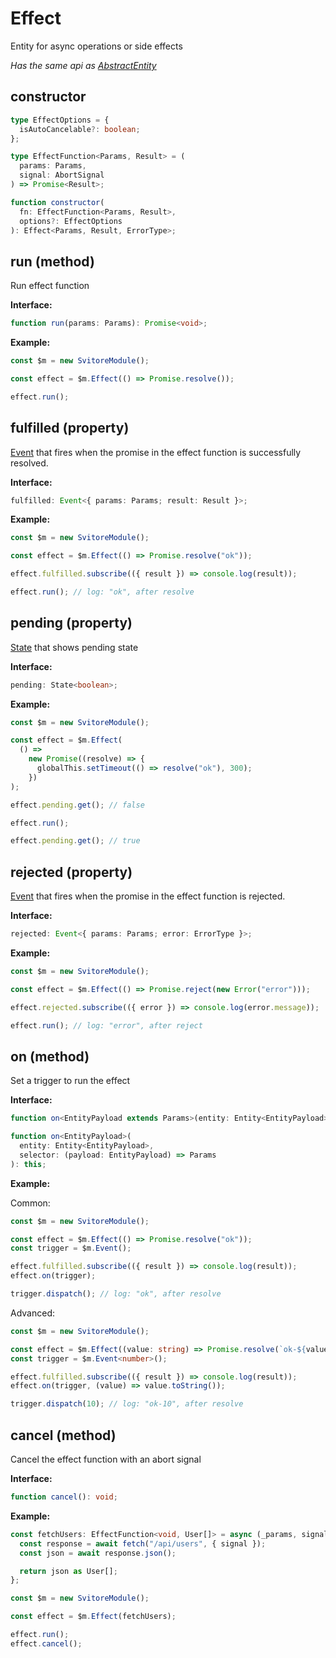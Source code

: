 # Effect

Entity for async operations or side effects

_Has the same api as [AbstractEntity](/entities/abstract-entity)_

## constructor

```ts
type EffectOptions = {
  isAutoCancelable?: boolean;
};

type EffectFunction<Params, Result> = (
  params: Params,
  signal: AbortSignal
) => Promise<Result>;

function constructor(
  fn: EffectFunction<Params, Result>,
  options?: EffectOptions
): Effect<Params, Result, ErrorType>;
```

## run (method)

Run effect function

**Interface:**

```ts
function run(params: Params): Promise<void>;
```

**Example:**

```ts
const $m = new SvitoreModule();

const effect = $m.Effect(() => Promise.resolve());

effect.run();
```

## fulfilled (property)

[Event](/entities/event) that fires when the promise in the effect function is successfully resolved.

**Interface:**

```ts
fulfilled: Event<{ params: Params; result: Result }>;
```

**Example:**

```ts
const $m = new SvitoreModule();

const effect = $m.Effect(() => Promise.resolve("ok"));

effect.fulfilled.subscribe(({ result }) => console.log(result));

effect.run(); // log: "ok", after resolve
```

## pending (property)

[State](/entities/state) that shows pending state

**Interface:**

```ts
pending: State<boolean>;
```

**Example:**

```ts
const $m = new SvitoreModule();

const effect = $m.Effect(
  () =>
    new Promise((resolve) => {
      globalThis.setTimeout(() => resolve("ok"), 300);
    })
);

effect.pending.get(); // false

effect.run();

effect.pending.get(); // true
```

## rejected (property)

[Event](/entities/event) that fires when the promise in the effect function is rejected.

**Interface:**

```ts
rejected: Event<{ params: Params; error: ErrorType }>;
```

**Example:**

```ts
const $m = new SvitoreModule();

const effect = $m.Effect(() => Promise.reject(new Error("error")));

effect.rejected.subscribe(({ error }) => console.log(error.message));

effect.run(); // log: "error", after reject
```

## on (method)

Set a trigger to run the effect

**Interface:**

```ts
function on<EntityPayload extends Params>(entity: Entity<EntityPayload>): this;
```

```ts
function on<EntityPayload>(
  entity: Entity<EntityPayload>,
  selector: (payload: EntityPayload) => Params
): this;
```

**Example:**

Common:

```ts
const $m = new SvitoreModule();

const effect = $m.Effect(() => Promise.resolve("ok"));
const trigger = $m.Event();

effect.fulfilled.subscribe(({ result }) => console.log(result));
effect.on(trigger);

trigger.dispatch(); // log: "ok", after resolve
```

Advanced:

```ts
const $m = new SvitoreModule();

const effect = $m.Effect((value: string) => Promise.resolve(`ok-${value}`));
const trigger = $m.Event<number>();

effect.fulfilled.subscribe(({ result }) => console.log(result));
effect.on(trigger, (value) => value.toString());

trigger.dispatch(10); // log: "ok-10", after resolve
```

## cancel (method)

Cancel the effect function with an abort signal

**Interface:**

```ts
function cancel(): void;
```

**Example:**

```ts
const fetchUsers: EffectFunction<void, User[]> = async (_params, signal) => {
  const response = await fetch("/api/users", { signal });
  const json = await response.json();

  return json as User[];
};

const $m = new SvitoreModule();

const effect = $m.Effect(fetchUsers);

effect.run();
effect.cancel();
```
